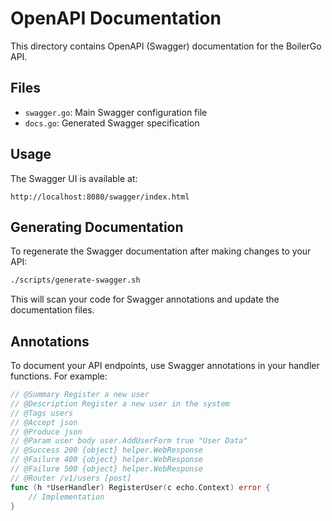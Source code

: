 # OpenAPI Documentation

This directory contains OpenAPI (Swagger) documentation for the BoilerGo API.

## Files

- `swagger.go`: Main Swagger configuration file
- `docs.go`: Generated Swagger specification

## Usage

The Swagger UI is available at:

```
http://localhost:8080/swagger/index.html
```

## Generating Documentation

To regenerate the Swagger documentation after making changes to your API:

```bash
./scripts/generate-swagger.sh
```

This will scan your code for Swagger annotations and update the documentation files.

## Annotations

To document your API endpoints, use Swagger annotations in your handler functions. For example:

```go
// @Summary Register a new user
// @Description Register a new user in the system
// @Tags users
// @Accept json
// @Produce json
// @Param user body user.AddUserForm true "User Data"
// @Success 200 {object} helper.WebResponse
// @Failure 400 {object} helper.WebResponse
// @Failure 500 {object} helper.WebResponse
// @Router /v1/users [post]
func (h *UserHandler) RegisterUser(c echo.Context) error {
    // Implementation
}
```

